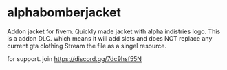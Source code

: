 # alphabomberjacket
Addon jacket for fivem. Quickly made jacket with alpha indistries logo.  This is a addon DLC. which means it will add slots and does NOT replace any current gta clothing  Stream the file as a singel resource.




for support. join https://discord.gg/7dc9hsf55N

